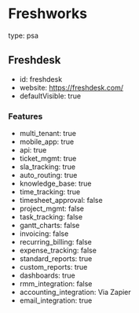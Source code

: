 # Freshworks
type: psa

## Freshdesk
- id: freshdesk
- website: https://freshdesk.com/
- defaultVisible: true

### Features
- multi_tenant: true
- mobile_app: true
- api: true
- ticket_mgmt: true
- sla_tracking: true
- auto_routing: true
- knowledge_base: true
- time_tracking: true
- timesheet_approval: false
- project_mgmt: false
- task_tracking: false
- gantt_charts: false
- invoicing: false
- recurring_billing: false
- expense_tracking: false
- standard_reports: true
- custom_reports: true
- dashboards: true
- rmm_integration: false
- accounting_integration: Via Zapier
- email_integration: true 